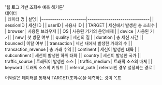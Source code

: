 '웹 로그 기반 조회수 예측 해커톤'  
데이터  
| 데이터 명              | 설명                           |
|-----------------------|--------------------------------|
| sessionID             | 세션 ID                        |
| userID                | 사용자 ID                      |
| TARGET                | 세션에서 발생한 총 조회수       |
| browser               | 사용된 브라우저                 |
| OS                    | 사용된 기기의 운영체제          |
| device                | 사용된 기기                    |
| new                   | 첫 방문 여부                   |
| quality               | 세션의 질                      |
| duration              | 총 세션 시간                   |
| bounced               | 이탈 여부                      |
| transaction           | 세션 내에서 발생한 거래의 수   |
| transaction_revenue   | 총 거래 수익                   |
| continent             | 세션이 발생한 대륙             |
| subcontinent          | 세션이 발생한 하위 대륙        |
| country               | 세션이 발생한 국가             |
| traffic_source        | 트래픽이 발생한 소스           |
| traffic_medium        | 트래픽 소스의 매체             |
| keyword               | 트래픽 소스의 키워드           |
| referral_path         | referral인 경우 설정되는 경로  |

이와같은 데이터를 통해서 TARGET(조회수)을 예측하는 것이 목표